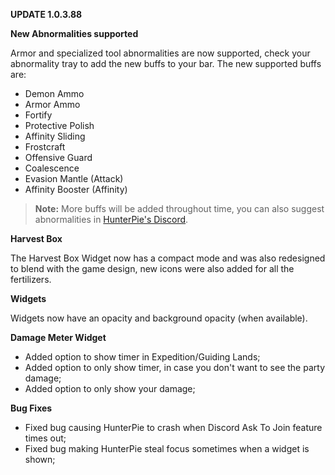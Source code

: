 ﻿**UPDATE 1.0.3.88**

**New Abnormalities supported**

Armor and specialized tool abnormalities are now supported, check your abnormality tray to add the new buffs to your bar. The new supported buffs are:

- Demon Ammo
- Armor Ammo
- Fortify
- Protective Polish
- Affinity Sliding
- Frostcraft
- Offensive Guard
- Coalescence
- Evasion Mantle (Attack)
- Affinity Booster (Affinity)

> **Note:** More buffs will be added throughout time, you can also suggest abnormalities in [HunterPie's Discord](https://discord.gg/5pdDq4Q).

**Harvest Box**

The Harvest Box Widget now has a compact mode and was also redesigned to blend with the game design, new icons were also added for all the fertilizers.

**Widgets**

Widgets now have an opacity and background opacity (when available).

**Damage Meter Widget**

- Added option to show timer in Expedition/Guiding Lands;
- Added option to only show timer, in case you don't want to see the party damage;
- Added option to only show your damage;

**Bug Fixes**

- Fixed bug causing HunterPie to crash when Discord Ask To Join feature times out;
- Fixed bug making HunterPie steal focus sometimes when a widget is shown;